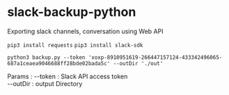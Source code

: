 # slack-backup-python
Exporting slack channels, conversation using Web API

```pip3 install requests```
```pip3 install slack-sdk```

```python3 backup.py --token 'xoxp-8910951619-266447157124-433342496065-687a1ceaea9046688ff28bde02bada5c' --outDir './out'```

Params :
    --token : Slack API access token<br/>
    --outDir : output Directory
